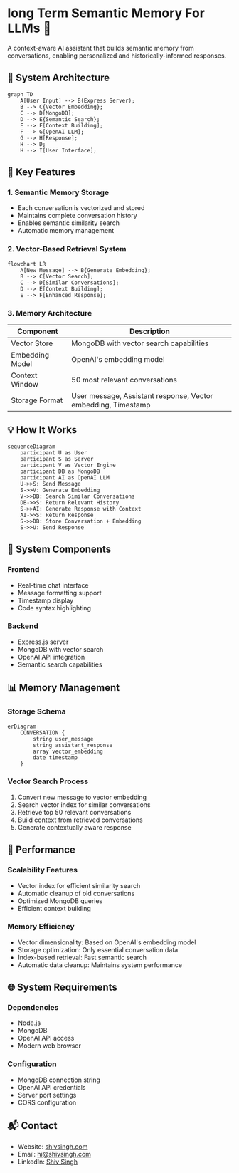 # long Term Semantic Memory For LLMs 🤖

A context-aware AI assistant that builds semantic memory from conversations, enabling personalized and historically-informed responses.

## 🧠 System Architecture

```mermaid
graph TD
    A[User Input] --> B(Express Server);
    B --> C{Vector Embedding};
    C --> D[MongoDB];
    D --> E{Semantic Search};
    E --> F[Context Building];
    F --> G[OpenAI LLM];
    G --> H[Response];
    H --> D;
    H --> I[User Interface];
```

## 🌟 Key Features

### 1. Semantic Memory Storage
- Each conversation is vectorized and stored
- Maintains complete conversation history
- Enables semantic similarity search
- Automatic memory management

### 2. Vector-Based Retrieval System

```mermaid
flowchart LR
    A[New Message] --> B{Generate Embedding};
    B --> C[Vector Search];
    C --> D[Similar Conversations];
    D --> E[Context Building];
    E --> F[Enhanced Response];
```

### 3. Memory Architecture

| Component | Description |
|-----------|-------------|
| Vector Store | MongoDB with vector search capabilities |
| Embedding Model | OpenAI's embedding model |
| Context Window | 50 most relevant conversations |
| Storage Format | User message, Assistant response, Vector embedding, Timestamp |

## 💡 How It Works

```mermaid
sequenceDiagram
    participant U as User
    participant S as Server
    participant V as Vector Engine
    participant DB as MongoDB
    participant AI as OpenAI LLM
    U->>S: Send Message
    S->>V: Generate Embedding
    V->>DB: Search Similar Conversations
    DB->>S: Return Relevant History
    S->>AI: Generate Response with Context
    AI->>S: Return Response
    S->>DB: Store Conversation + Embedding
    S->>U: Send Response
```

## 🔋 System Components

### Frontend
- Real-time chat interface
- Message formatting support
- Timestamp display
- Code syntax highlighting

### Backend
- Express.js server
- MongoDB with vector search
- OpenAI API integration
- Semantic search capabilities

## 📊 Memory Management

### Storage Schema

```mermaid
erDiagram
    CONVERSATION {
        string user_message
        string assistant_response
        array vector_embedding
        date timestamp
    }
```
### Vector Search Process
1. Convert new message to vector embedding
2. Search vector index for similar conversations
3. Retrieve top 50 relevant conversations
4. Build context from retrieved conversations
5. Generate contextually aware response

## 🚀 Performance

### Scalability Features
- Vector index for efficient similarity search
- Automatic cleanup of old conversations
- Optimized MongoDB queries
- Efficient context building

### Memory Efficiency
- Vector dimensionality: Based on OpenAI's embedding model
- Storage optimization: Only essential conversation data
- Index-based retrieval: Fast semantic search
- Automatic data cleanup: Maintains system performance

## 🌐 System Requirements

### Dependencies
- Node.js
- MongoDB
- OpenAI API access
- Modern web browser

### Configuration
- MongoDB connection string
- OpenAI API credentials
- Server port settings
- CORS configuration

## 📬 Contact

* Website: [shivsingh.com](https://shivsingh.com)
* Email: hi@shivsingh.com
* LinkedIn: [Shiv Singh](https://linkedin.com/in/shivsinghin)
